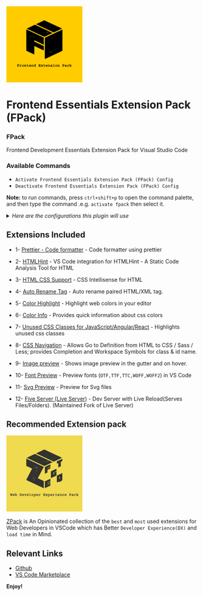 <a href="https://marketplace.visualstudio.com/items?itemName=SeyyedKhandon.fpack">
  <img style="margin:auto;" src="./assets/fpack.jpg" width="200px" />
</a>

# Frontend Essentials Extension Pack (FPack)

### FPack

Frontend Development Essentials Extension Pack for Visual Studio Code

### Available Commands

- `Activate Frontend Essentials Extension Pack (FPack) Config`
- `Deactivate Frontend Essentials Extension Pack (FPack) Config`

**Note:** to run commands, press `ctrl+shift+p` to open the command palette, and then type the command .e.g. `activate fpack` then select it.

<details>
<summary>
<i>Here are the configurations this plugin will use</i>
</summary>

```json
{
  "editor.defaultFormatter": "esbenp.prettier-vscode",
  "editor.formatOnSave": true,
  "editor.linkedEditing": true
}
```

</details>

## Extensions Included

- 1- [Prettier - Code formatter](https://marketplace.visualstudio.com/items?itemName=esbenp.prettier-vscode) - Code formatter using prettier

- 2- [HTMLHint](https://marketplace.visualstudio.com/items?itemName=HTMLHint.vscode-htmlhint) - VS Code integration for HTMLHint - A Static Code Analysis Tool for HTML

- 3- [HTML CSS Support](https://marketplace.visualstudio.com/items?itemName=ecmel.vscode-html-css) - CSS Intellisense for HTML

- 4- [Auto Rename Tag](https://marketplace.visualstudio.com/items?itemName=formulahendry.auto-rename-tag) - Auto rename paired HTML/XML tag.

- 5- [Color Highlight](https://marketplace.visualstudio.com/items?itemName=naumovs.color-highlight) - Highlight web colors in your editor

- 6- [Color Info](https://marketplace.visualstudio.com/items?itemName=bierner.color-info) - Provides quick information about css colors

- 7- [Unused CSS Classes for JavaScript/Angular/React](https://marketplace.visualstudio.com/items?itemName=rcore.rcore-unused-css-classes) - Highlights unused css classes

- 8- [CSS Navigation](https://marketplace.visualstudio.com/items?itemName=pucelle.vscode-css-navigation) - Allows Go to Definition from HTML to CSS / Sass / Less; provides Completion and Workspace Symbols for class & id name.

- 9- [Image preview](https://marketplace.visualstudio.com/items?itemName=kisstkondoros.vscode-gutter-preview) - Shows image preview in the gutter and on hover.

- 10- [Font Preview](https://marketplace.visualstudio.com/items?itemName=ctcuff.font-preview) - Preview fonts (`OTF,TTF,TTC,WOFF,WOFF2`) in VS Code

- 11- [Svg Preview](https://marketplace.visualstudio.com/items?itemName=SimonSiefke.svg-preview) - Preview for Svg files

- 12- [Five Server (Live Server)](https://marketplace.visualstudio.com/items?itemName=yandeu.five-server) - Dev Server with Live Reload(Serves Files/Folders). (Maintained Fork of Live Server)

## Recommended Extension pack

<a href="https://marketplace.visualstudio.com/items?itemName=SeyyedKhandon.zpack">
  <img style="margin:auto;" src="./assets/zpack.jpg" alt="zpack" width="200px" />
</a>

[ZPack](https://marketplace.visualstudio.com/items?itemName=SeyyedKhandon.zpack) is An Opinionated collection of the `best` and `most` used extensions for Web Developers in VSCode which has Better `Developer Experience(DX)` and `load time` in Mind.

## Relevant Links

- [Github](https://github.com/SeyyedKhandon/fpack)
- [VS Code Marketplace](https://marketplace.visualstudio.com/items?itemName=SeyyedKhandon.fpack)

**Enjoy!**
